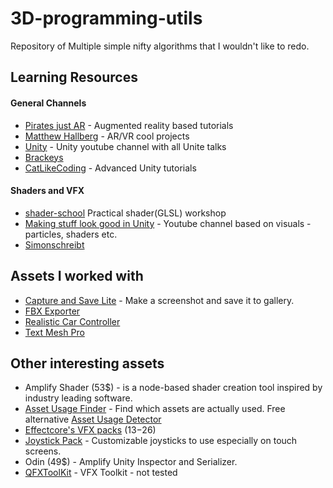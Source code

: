 # 3D-programming-utils

Repository of Multiple simple nifty algorithms that I wouldn't like to redo.

## Learning Resources

#### General Channels
 * [Pirates just AR](https://www.youtube.com/channel/UCuqVdyk3I8wUtqOAzCoQJIA) - Augmented reality based tutorials
 * [Matthew Hallberg](https://www.youtube.com/channel/UClm2DY6pj3ygKoKhEVr7KFw) - AR/VR cool projects
 * [Unity](https://www.youtube.com/user/Unity3D/videos) - Unity youtube channel with all Unite talks
 * [Brackeys](https://www.youtube.com/user/Brackeys)
 * [CatLikeCoding](https://catlikecoding.com/unity/tutorials/) - Advanced Unity tutorials
 
#### Shaders and VFX
 * [shader-school](https://github.com/stackgl/shader-school) Practical shader(GLSL) workshop
 * [Making stuff look good in Unity](https://www.youtube.com/channel/UCEklP9iLcpExB8vp_fWQseg) - Youtube channel based on visuals - particles, shaders etc.
 * [Simonschreibt](https://www.youtube.com/channel/UCT3AarMFqrMyeyoEendhN-w/videos)

## Assets I worked with 
 * [Capture and Save Lite](https://assetstore.unity.com/packages/tools/integration/capture-and-save-lite-18755) - Make a screenshot and save it to gallery.
 * [FBX Exporter](https://assetstore.unity.com/packages/essentials/fbx-exporter-101408)
 * [Realistic Car Controller](https://assetstore.unity.com/packages/tools/physics/realistic-car-controller-16296)
 * [Text Mesh Pro](https://assetstore.unity.com/packages/essentials/beta-projects/textmesh-pro-84126)


## Other interesting assets
* Amplify Shader (53$) - is a node-based shader creation tool inspired by industry leading software.
* [Asset Usage Finder](https://assetstore.unity.com/packages/tools/utilities/asset-usage-finder-59997) - Find which assets are actually used. Free alternative [Asset Usage Detector](https://assetstore.unity.com/packages/tools/utilities/asset-usage-detector-112837)
* [Effectcore's VFX packs](https://assetstore.unity.com/publishers/25749) (13$-26$)
* [Joystick Pack](https://assetstore.unity.com/packages/tools/input-management/joystick-pack-107631) - Customizable joysticks to use especially on touch screens. 
* Odin (49$) - Amplify Unity Inspector and Serializer.
* [QFXToolKit](https://github.com/qine/QFXToolKit) - VFX Toolkit - not tested


